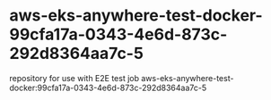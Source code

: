 # aws-eks-anywhere-test-docker-99cfa17a-0343-4e6d-873c-292d8364aa7c-5
repository for use with E2E test job aws-eks-anywhere-test-docker:99cfa17a-0343-4e6d-873c-292d8364aa7c-5
